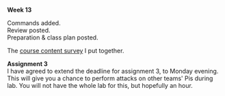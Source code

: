 **Week 13**

Commands added.  
Review posted.  
Preparation & class plan posted.

The [course content survey](https://learn.bcit.ca//d2l/lms/survey/user/attempt/survey_start_frame.d2l?si=340874&ou=446835) I put together. 

**Assignment 3**  
I have agreed to extend the deadline for assignment 3, to Monday evening.
This will give you a chance to perform attacks on other teams' Pis during
lab. You will not have the whole lab for this, but hopefully an hour.
